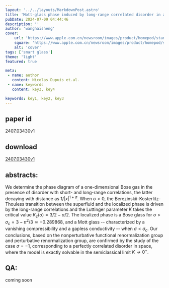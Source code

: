 ```yaml
---
layout: '../../layouts/MarkdownPost.astro'
title: 'Mott-glass phase induced by long-range correlated disorder in a one-dimensional Bose gas'
pubDate: 2024-07-09 04:44:46
description: ''
author: 'wanghaisheng'
cover:
    url: 'https://www.apple.com.cn/newsroom/images/product/homepod/standard/Apple-HomePod-hero-230118_big.jpg.large_2x.jpg'
    square: 'https://www.apple.com.cn/newsroom/images/product/homepod/standard/Apple-HomePod-hero-230118_big.jpg.large_2x.jpg'
    alt: 'cover'
tags: ['smart glass'] 
theme: 'light'
featured: true

meta:
 - name: author
   content: Nicolas Dupuis et.al.
 - name: keywords
   content: key3, key4

keywords: key1, key2, key3
---
```


## paper id
2407.03430v1
## download
[2407.03430v1](http://arxiv.org/abs/2407.03430v1)
## abstracts:
We determine the phase diagram of a one-dimensional Bose gas in the presence of disorder with short- and long-range correlations, the latter decaying with distance as $1/|x|^{1+\sigma}$. When $\sigma<0$, the Berezinskii-Kosterlitz-Thouless transition between the superfluid and the localized phase is driven by the long-range correlations and the Luttinger parameter $K$ takes the critical value $K_c(\sigma)=3/2-\sigma/2$. The localized phase is a Bose glass for $\sigma>\sigma_c=3-\pi^2/3\simeq -0.289868$, and a Mott glass -- characterized by a vanishing compressibility and a gapless conductivity -- when $\sigma<\sigma_c$. Our conclusions, based on the nonperturbative functional renormalization group and perturbative renormalization group, are confirmed by the study of the case $\sigma=-1$, corresponding to a perfectly correlated disorder in space, where the model is exactly solvable in the semiclassical limit $K\to 0^+$.
## QA:
coming soon
